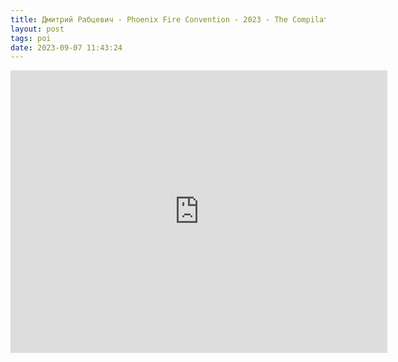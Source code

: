 ```yaml
---
title: Дмитрий Рабцевич - Phoenix Fire Convention - 2023 - The Compilation of spinners
layout: post
tags: poi
date: 2023-09-07 11:43:24
---
```

<iframe width="603" height="452" src="https://www.youtube.com/embed/mBS8LRkIN14" frameborder="0" allowfullscreen="true"></iframe>
